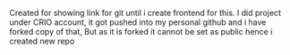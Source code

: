 Created for showing link for git until i create frontend for this. I did project under CRIO account, it got pushed into my personal github and i have forked copy of that, But as it is forked it cannot be set as public hence i created new repo
